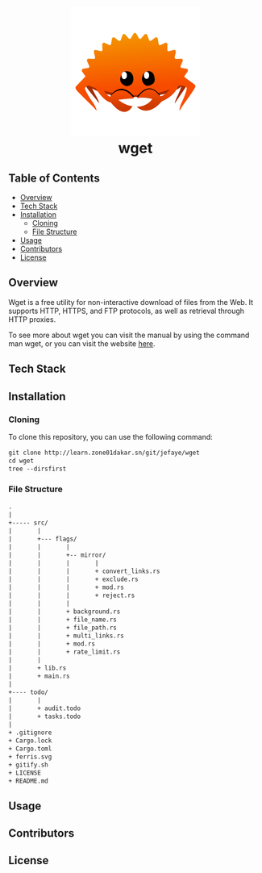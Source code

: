 <h1 align=center>
    <img alt="Ferris" src="./ferris.svg">
    <br>
    wget
</h1>

## Table of Contents
- [Overview](#overview)
- [Tech Stack](#tech-stack)
- [Installation](#installation)
    - [Cloning](#cloning)
    - [File Structure](#file-structure)
- [Usage](#usage)
- [Contributors](#contributors)
- [License](#license)

## Overview

Wget is a free utility for non-interactive download of files from the Web. It supports HTTP, HTTPS, and FTP protocols, as well as retrieval through HTTP proxies.

To see more about wget you can visit the manual by using the command man wget, or you can visit the website [here](https://www.gnu.org/software/wget/manual/wget.html).

## Tech Stack

## Installation

### Cloning

To clone this repository, you can use the following command:
```shell
git clone http://learn.zone01dakar.sn/git/jefaye/wget
cd wget
tree --dirsfirst
```

### File Structure
    .
    |
    +----- src/
    |       |
    |       +--- flags/
    |       |       |
    |       |       +-- mirror/
    |       |       |       |
    |       |       |       + convert_links.rs
    |       |       |       + exclude.rs
    |       |       |       + mod.rs
    |       |       |       + reject.rs
    |       |       |
    |       |       + background.rs
    |       |       + file_name.rs
    |       |       + file_path.rs
    |       |       + multi_links.rs
    |       |       + mod.rs
    |       |       + rate_limit.rs
    |       |
    |       + lib.rs
    |       + main.rs
    |
    +---- todo/
    |       |
    |       + audit.todo
    |       + tasks.todo
    |
    + .gitignore
    + Cargo.lock
    + Cargo.toml
    + ferris.svg
    + gitify.sh
    + LICENSE
    + README.md

## Usage

## Contributors

## License

